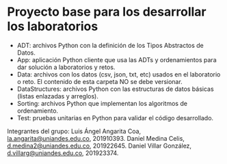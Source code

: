 # Proyecto base para los desarrollar los laboratorios

*	ADT: archivos Python con la definición de los Tipos Abstractos de Datos.
*	App: aplicación Python cliente que usa las ADTs y ordenamientos para dar solución a laboratorios y retos.
*	Data: archivos con los datos (csv, json, txt, etc) usados en el laboratorio o reto. El contenido de esta carpeta NO se debe versionar.
*	DataStructures: archivos Python con las estructuras de datos básicas (listas enlazadas y arreglos).
*	Sorting: archivos Python que implementan los algoritmos de ordenamiento.
*	Test: pruebas unitarias en Python para validar el código desarrollado.

Integrantes del grupo:
Luis Ángel Angarita Coa, la.angarita@uniandes.edu.co, 201910393.
Daniel Medina Celis, d.medina2@uniandes.edu.co, 201922645.
Daniel Villar González, d.villarg@uniandes.edu.co, 201923374.
